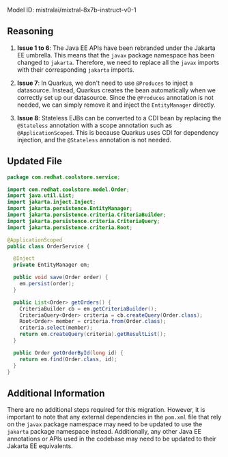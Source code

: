 Model ID: mistralai/mixtral-8x7b-instruct-v0-1

## Reasoning

1. **Issue 1 to 6**: The Java EE APIs have been rebranded under the Jakarta EE umbrella. This means that the `javax` package namespace has been changed to `jakarta`. Therefore, we need to replace all the `javax` imports with their corresponding `jakarta` imports.

2. **Issue 7**: In Quarkus, we don't need to use `@Produces` to inject a datasource. Instead, Quarkus creates the bean automatically when we correctly set up our datasource. Since the `@Produces` annotation is not needed, we can simply remove it and inject the `EntityManager` directly.

3. **Issue 8**: Stateless EJBs can be converted to a CDI bean by replacing the `@Stateless` annotation with a scope annotation such as `@ApplicationScoped`. This is because Quarkus uses CDI for dependency injection, and the `@Stateless` annotation is not needed.

## Updated File

```java
package com.redhat.coolstore.service;

import com.redhat.coolstore.model.Order;
import java.util.List;
import jakarta.inject.Inject;
import jakarta.persistence.EntityManager;
import jakarta.persistence.criteria.CriteriaBuilder;
import jakarta.persistence.criteria.CriteriaQuery;
import jakarta.persistence.criteria.Root;

@ApplicationScoped
public class OrderService {

  @Inject
  private EntityManager em;

  public void save(Order order) {
    em.persist(order);
  }

  public List<Order> getOrders() {
    CriteriaBuilder cb = em.getCriteriaBuilder();
    CriteriaQuery<Order> criteria = cb.createQuery(Order.class);
    Root<Order> member = criteria.from(Order.class);
    criteria.select(member);
    return em.createQuery(criteria).getResultList();
  }

  public Order getOrderById(long id) {
    return em.find(Order.class, id);
  }
}
```

## Additional Information

There are no additional steps required for this migration. However, it is important to note that any external dependencies in the `pom.xml` file that rely on the `javax` package namespace may need to be updated to use the `jakarta` package namespace instead. Additionally, any other Java EE annotations or APIs used in the codebase may need to be updated to their Jakarta EE equivalents.